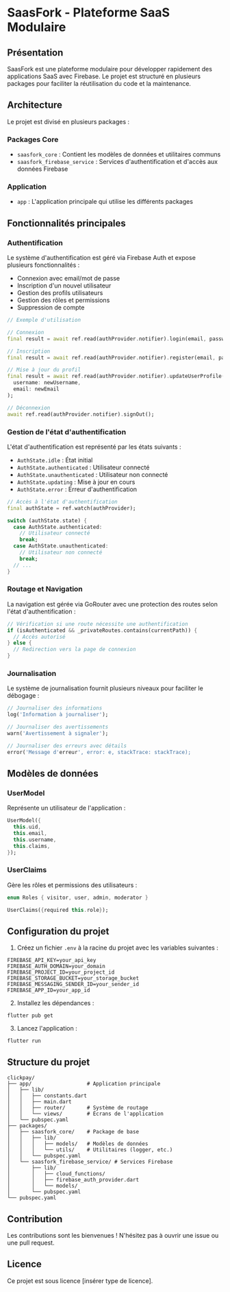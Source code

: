 # SaasFork - Plateforme SaaS Modulaire

## Présentation

SaasFork est une plateforme modulaire pour développer rapidement des applications SaaS avec Firebase. Le projet est structuré en plusieurs packages pour faciliter la réutilisation du code et la maintenance.

## Architecture

Le projet est divisé en plusieurs packages :

### Packages Core

- `saasfork_core` : Contient les modèles de données et utilitaires communs
- `saasfork_firebase_service` : Services d'authentification et d'accès aux données Firebase

### Application

- `app` : L'application principale qui utilise les différents packages

## Fonctionnalités principales

### Authentification

Le système d'authentification est géré via Firebase Auth et expose plusieurs fonctionnalités :

- Connexion avec email/mot de passe
- Inscription d'un nouvel utilisateur
- Gestion des profils utilisateurs
- Gestion des rôles et permissions
- Suppression de compte

```dart
// Exemple d'utilisation

// Connexion
final result = await ref.read(authProvider.notifier).login(email, password);

// Inscription
final result = await ref.read(authProvider.notifier).register(email, password);

// Mise à jour du profil
final result = await ref.read(authProvider.notifier).updateUserProfile(
  username: newUsername, 
  email: newEmail
);

// Déconnexion
await ref.read(authProvider.notifier).signOut();
```

### Gestion de l'état d'authentification

L'état d'authentification est représenté par les états suivants :

- `AuthState.idle` : État initial
- `AuthState.authenticated` : Utilisateur connecté
- `AuthState.unauthenticated` : Utilisateur non connecté
- `AuthState.updating` : Mise à jour en cours
- `AuthState.error` : Erreur d'authentification

```dart
// Accès à l'état d'authentification
final authState = ref.watch(authProvider);

switch (authState.state) {
  case AuthState.authenticated:
    // Utilisateur connecté
    break;
  case AuthState.unauthenticated:
    // Utilisateur non connecté
    break;
  // ...
}
```

### Routage et Navigation

La navigation est gérée via GoRouter avec une protection des routes selon l'état d'authentification :

```dart
// Vérification si une route nécessite une authentification
if (isAuthenticated && _privateRoutes.contains(currentPath)) {
  // Accès autorisé
} else {
  // Redirection vers la page de connexion
}
```

### Journalisation

Le système de journalisation fournit plusieurs niveaux pour faciliter le débogage :

```dart
// Journaliser des informations
log('Information à journaliser');

// Journaliser des avertissements
warn('Avertissement à signaler');

// Journaliser des erreurs avec détails
error('Message d'erreur', error: e, stackTrace: stackTrace);
```

## Modèles de données

### UserModel

Représente un utilisateur de l'application :

```dart
UserModel({
  this.uid,
  this.email,
  this.username,
  this.claims,
});
```

### UserClaims

Gère les rôles et permissions des utilisateurs :

```dart
enum Roles { visitor, user, admin, moderator }

UserClaims({required this.role});
```

## Configuration du projet

1. Créez un fichier `.env` à la racine du projet avec les variables suivantes :

```
FIREBASE_API_KEY=your_api_key
FIREBASE_AUTH_DOMAIN=your_domain
FIREBASE_PROJECT_ID=your_project_id
FIREBASE_STORAGE_BUCKET=your_storage_bucket
FIREBASE_MESSAGING_SENDER_ID=your_sender_id
FIREBASE_APP_ID=your_app_id
```

2. Installez les dépendances :

```
flutter pub get
```

3. Lancez l'application :

```
flutter run
```

## Structure du projet

```
clickpay/
├── app/                  # Application principale
│   ├── lib/
│   │   ├── constants.dart
│   │   ├── main.dart
│   │   ├── router/       # Système de routage
│   │   └── views/        # Écrans de l'application
│   └── pubspec.yaml
├── packages/
│   ├── saasfork_core/    # Package de base
│   │   ├── lib/
│   │   │   ├── models/   # Modèles de données
│   │   │   └── utils/    # Utilitaires (logger, etc.)
│   │   └── pubspec.yaml
│   └── saasfork_firebase_service/ # Services Firebase
│       ├── lib/
│       │   ├── cloud_functions/
│       │   ├── firebase_auth_provider.dart
│       │   └── models/
│       └── pubspec.yaml
└── pubspec.yaml
```

## Contribution

Les contributions sont les bienvenues ! N'hésitez pas à ouvrir une issue ou une pull request.

## Licence

Ce projet est sous licence [insérer type de licence].